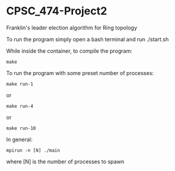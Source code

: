 # CPSC_474-Project2
Franklin's leader election algorithm for Ring topology

To run the program simply open a bash terminal and run ./start.sh


While inside the container, to compile the program:
```
make
```

To run the program with some preset number of processes:
```
make run-1
```
or 
```
make run-4
```

or 
```
make run-10
```

In general:
```
mpirun -n [N] ./main
```
where [N] is the number of processes to spawn